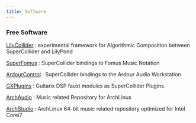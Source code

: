```yaml
---
title: Software
---
```


### Free Software ###

[LilyCollider](https://github.com/smoge/LilyCollider)
  :  experimental framework for Algorithmic Composition between SuperCollider and LilyPond

[SuperFomus](https://github.com/smoge/superfomus)
  :  SuperCollider bindings to Fomus Music Notation 

[ArdourControl](https://github.com/smoge/ArdourControl)
  :  SuperCollider bindings to the Ardour Audio Workstation
  
[GXPlugins](https://github.com/smoge/gxplugins)
  :  Guitarix DSP faust modules as SuperCollider Plugins.

[ArchAudio](http://archaudio.org/)
  :  Music related Repository for ArchLinux
   
[ArchStudio](http://xsounds.org/~archstudio/)
  :  ArchLinux 64-bit music related repository optimized for Intel Corei7 
  
  

